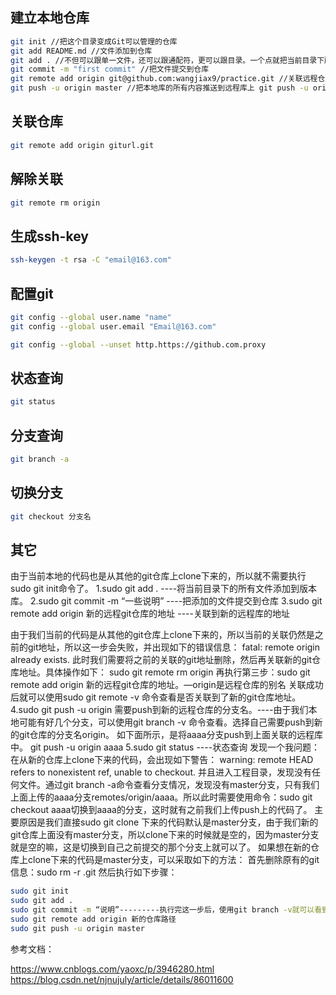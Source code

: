 ## 建立本地仓库

``` bash
git init //把这个目录变成Git可以管理的仓库
git add README.md //文件添加到仓库
git add . //不但可以跟单一文件，还可以跟通配符，更可以跟目录。一个点就把当前目录下所有未追踪的文件全部add了 
git commit -m "first commit" //把文件提交到仓库
git remote add origin git@github.com:wangjiax9/practice.git //关联远程仓库
git push -u origin master //把本地库的所有内容推送到远程库上 git push -u origin master -f
```

## 关联仓库

``` bash
git remote add origin giturl.git
```

## 解除关联

``` bash
git remote rm origin
```

## 生成ssh-key

``` bash
ssh-keygen -t rsa -C "email@163.com"
```

## 配置git

``` bash
git config --global user.name "name"
git config --global user.email "Email@163.com"

git config --global --unset http.https://github.com.proxy
```

## 状态查询

``` bash
git status
```

## 分支查询

``` bash 
git branch -a
```

## 切换分支

``` bash 
git checkout 分支名
```










## 其它


由于当前本地的代码也是从其他的git仓库上clone下来的，所以就不需要执行sudo git init命令了。
1.sudo git add . ----将当前目录下的所有文件添加到版本库。
2.sudo git commit -m “一些说明” ----把添加的文件提交到仓库
3.sudo git remote add origin 新的远程git仓库的地址 ----关联到新的远程库的地址

由于我们当前的代码是从其他的git仓库上clone下来的，所以当前的关联仍然是之前的git地址，所以这一步会失败，并出现如下的错误信息：
fatal: remote origin already exists.
此时我们需要将之前的关联的git地址删除，然后再关联新的git仓库地址。具体操作如下：
sudo git remote rm origin
再执行第三步：sudo git remote add origin 新的远程git仓库的地址。—origin是远程仓库的别名
关联成功后就可以使用sudo git remote -v 命令查看是否关联到了新的git仓库地址。
4.sudo git push -u origin 需要push到新的远程仓库的分支名。----由于我们本地可能有好几个分支，可以使用git branch -v 命令查看。选择自己需要push到新的git仓库的分支名origin。
如下面所示，是将aaaa分支push到上面关联的远程库中。
git push -u origin aaaa
5.sudo git status ----状态查询
发现一个我问题：在从新的仓库上clone下来的代码，会出现如下警告：
warning: remote HEAD refers to nonexistent ref, unable to checkout.
并且进入工程目录，发现没有任何文件。通过git branch -a命令查看分支情况，发现没有master分支，只有我们上面上传的aaaa分支remotes/origin/aaaa。所以此时需要使用命令：sudo git checkout aaaa切换到aaaa的分支，这时就有之前我们上传push上的代码了。
主要原因是我们直接sudo git clone 下来的代码默认是master分支，由于我们新的git仓库上面没有master分支，所以clone下来的时候就是空的，因为master分支就是空的嘛，这是切换到自己之前提交的那个分支上就可以了。
如果想在新的仓库上clone下来的代码是master分支，可以采取如下的方法：
首先删除原有的git信息：sudo rm -r .git
然后执行如下步骤：

``` bash
sudo git init
sudo git add .
sudo git commit -m “说明”---------执行完这一步后，使用git branch -v就可以看到master分支了。
sudo git remote add origin 新的仓库路径
sudo git push -u origin master
```
参考文档：

https://www.cnblogs.com/yaoxc/p/3946280.html
https://blog.csdn.net/njnujuly/article/details/86011600
